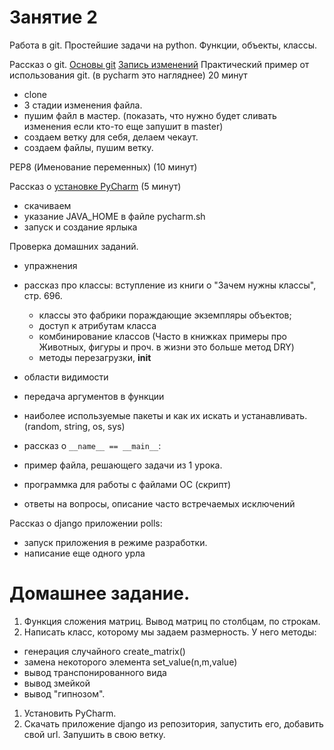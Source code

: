 # Занятие 2
Работа в git. Простейшие задачи на python. Функции, объекты, классы.

Рассказ о git. [Основы git](https://git-scm.com/book/ru/v1/%D0%92%D0%B2%D0%B5%D0%B4%D0%B5%D0%BD%D0%B8%D0%B5-%D0%9E%D1%81%D0%BD%D0%BE%D0%B2%D1%8B-Git) 
[Запись изменений](https://git-scm.com/book/ru/v1/%D0%9E%D1%81%D0%BD%D0%BE%D0%B2%D1%8B-Git-%D0%97%D0%B0%D0%BF%D0%B8%D1%81%D1%8C-%D0%B8%D0%B7%D0%BC%D0%B5%D0%BD%D0%B5%D0%BD%D0%B8%D0%B9-%D0%B2-%D1%80%D0%B5%D0%BF%D0%BE%D0%B7%D0%B8%D1%82%D0%BE%D1%80%D0%B8%D0%B9)
Практический пример от использования git. (в pycharm это нагляднее) 20 минут
 - clone
 - 3 стадии изменения файла.
 - пушим файл в мастер. (показать, что нужно будет сливать изменения если кто-то еще запушит в master)
 - создаем ветку для себя, делаем чекаут.
 - создаем файлы, пушим  ветку.

PEP8 (Именование переменных) (10 минут)
 
Рассказ о [установке PyCharm](https://www.jetbrains.com/pycharm/download/#section=linux) (5 минут)
 - скачиваем
 - указание JAVA_HOME в файле pycharm.sh
 - запуск и создание ярлыка
 
Проверка домашних заданий.
  - упражнения
  
  - рассказ про классы: вступление из книги о "Зачем нужны классы", стр. 696.
    - классы это фабрики пораждающие экземпляры объектов;
    - доступ к атрибутам класса
    - комбинирование классов (Часто в книжках примеры про Животных, фигуры и проч. в жизни это больше метод DRY)
    - методы перезагрузки, __init__

  - области видимости
  - передача аргументов в функции
  - наиболее используемые пакеты и как их искать и устанавливать. (random, string, os, sys)
  - рассказ о ```__name__ == __main__```:
  - пример файла, решающего задачи из 1 урока.
  - программка для работы с файлами ОС (скрипт)
  - ответы на вопросы, описание часто встречаемых исключений
  
  
Рассказ о django приложении polls:
  - запуск приложения в режиме разработки.
  - написание еще одного урла
 

# Домашнее задание.

1. Функция сложения матриц. Вывод матриц по столбцам, по строкам.
1. Написать класс, которому мы задаем размерность. У него методы:
  - генерация случайного create_matrix()
  - замена некоторого элемента set_value(n,m,value)
  - вывод транспонированного вида
  - вывод змейкой
  - вывод "гипнозом".
1. Установить PyCharm.
1. Скачать приложение django из репозитория, запустить его, добавить свой url. Запушить в свою ветку.
